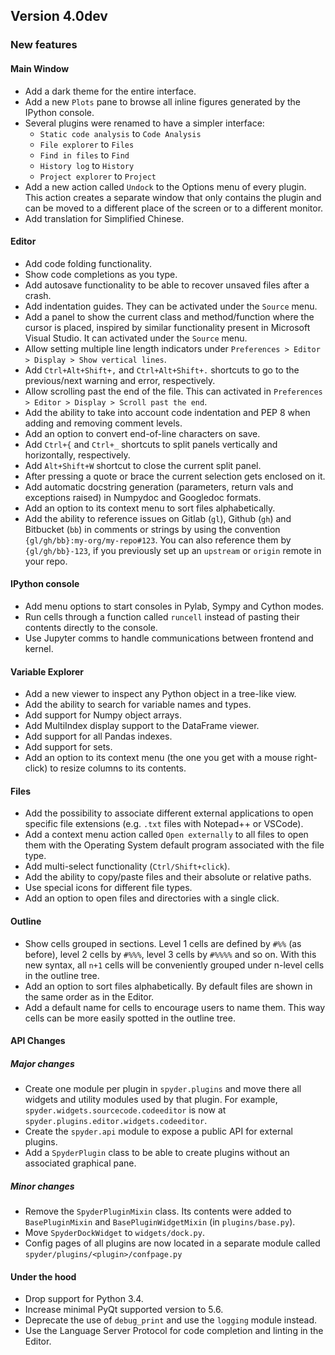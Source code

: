## Version 4.0dev

### New features

#### Main Window

* Add a dark theme for the entire interface.
* Add a new `Plots` pane to browse all inline figures
  generated by the IPython console.
* Several plugins were renamed to have a simpler interface:
  - `Static code analysis` to `Code Analysis`
  - `File explorer` to `Files`
  - `Find in files` to `Find`
  - `History log` to `History`
  - `Project explorer` to `Project`
* Add a new action called `Undock` to the Options menu of
  every plugin. This action creates a separate window that
  only contains the plugin and can be moved to a different
  place of the screen or to a different monitor.
* Add translation for Simplified Chinese.

#### Editor

* Add code folding functionality.
* Show code completions as you type.
* Add autosave functionality to be able to recover unsaved files
  after a crash.
* Add indentation guides.
  They can be activated under the `Source` menu.
* Add a panel to show the current class and method/function
  where the cursor is placed, inspired by similar 
  functionality present in Microsoft Visual Studio. 
  It can activated under the `Source` menu.
* Allow setting multiple line length indicators under
  `Preferences > Editor > Display > Show vertical lines`.
* Add `Ctrl+Alt+Shift+,` and `Ctrl+Alt+Shift+.` shortcuts 
  to go to the previous/next warning and error, respectively.
* Allow scrolling past the end of the file. 
  This can activated in
  `Preferences > Editor > Display > Scroll past the end`.
* Add the ability to take into account code indentation and
  PEP 8 when adding and removing comment levels.
* Add an option to convert end-of-line characters on save.
* Add `Ctrl+{` and `Ctrl+_` shortcuts to split panels 
  vertically and horizontally, respectively.
* Add `Alt+Shift+W` shortcut to close the current split panel.
* After pressing a quote or brace the current selection gets
  enclosed on it.
* Add automatic docstring generation (parameters, return vals
  and exceptions raised) in Numpydoc and Googledoc formats.
* Add an option to its context menu to sort files alphabetically.
* Add the ability to reference issues on Gitlab (`gl`), Github
  (`gh`) and Bitbucket (`bb`) in comments or strings by using
  the convention `{gl/gh/bb}:my-org/my-repo#123`. You can also
  reference them by `{gl/gh/bb}-123`, if you previously set up
  an `upstream` or `origin` remote in your repo.

#### IPython console
* Add menu options to start consoles in Pylab, Sympy and Cython
  modes.
* Run cells through a function called `runcell` instead of
  pasting their contents directly to the console.
* Use Jupyter comms to handle communications between frontend
  and kernel.

#### Variable Explorer

* Add a new viewer to inspect any Python object in a tree-like
  view.
* Add the ability to search for variable names and types.
* Add support for Numpy object arrays.
* Add MultiIndex display support to the DataFrame viewer.
* Add support for all Pandas indexes.
* Add support for sets.
* Add an option to its context menu (the one you get with a
  mouse right-click) to resize columns to its contents.

#### Files

* Add the possibility to associate different external
  applications to open specific file extensions (e.g.
  `.txt` files with Notepad++ or VSCode).
* Add a context menu action called `Open externally` to all
  files to open them with the Operating System default
  program associated with the file type.
* Add multi-select functionality (`Ctrl/Shift+click`).
* Add the ability to copy/paste files and their absolute or
  relative paths.
* Use special icons for different file types.
* Add an option to open files and directories with a single
  click.

#### Outline

* Show cells grouped in sections. Level 1 cells are defined by
  `#%%` (as before), level 2 cells by `#%%%`, level 3 cells by
  `#%%%%` and so on. With this new syntax, all  `n+1` cells
  will be conveniently grouped under n-level cells in the 
  outline tree.
* Add an option to sort files alphabetically. By default files
  are shown in the same order as in the Editor.
* Add a default name for cells to encourage users to name them.
  This way cells can be more easily spotted in the outline tree.

#### API Changes

##### Major changes
* Create one module per plugin in `spyder.plugins` and move
  there all widgets and utility modules used by that plugin.
  For example, `spyder.widgets.sourcecode.codeeditor` is now at
  `spyder.plugins.editor.widgets.codeeditor`.
* Create the `spyder.api` module to expose a public API
  for external plugins.
* Add a `SpyderPlugin` class to be able to create plugins without
  an associated graphical pane.

##### Minor changes
* Remove the `SpyderPluginMixin` class. 
  Its contents were added to `BasePluginMixin` and
  `BasePluginWidgetMixin` (in `plugins/base.py`).
* Move `SpyderDockWidget` to `widgets/dock.py`.
* Config pages of all plugins are now located in a separate module
  called `spyder/plugins/<plugin>/confpage.py`

#### Under the hood
* Drop support for Python 3.4.
* Increase minimal PyQt supported version to 5.6.
* Deprecate the use of `debug_print` and use the `logging` module
  instead.
* Use the Language Server Protocol for code completion and linting
  in the Editor.